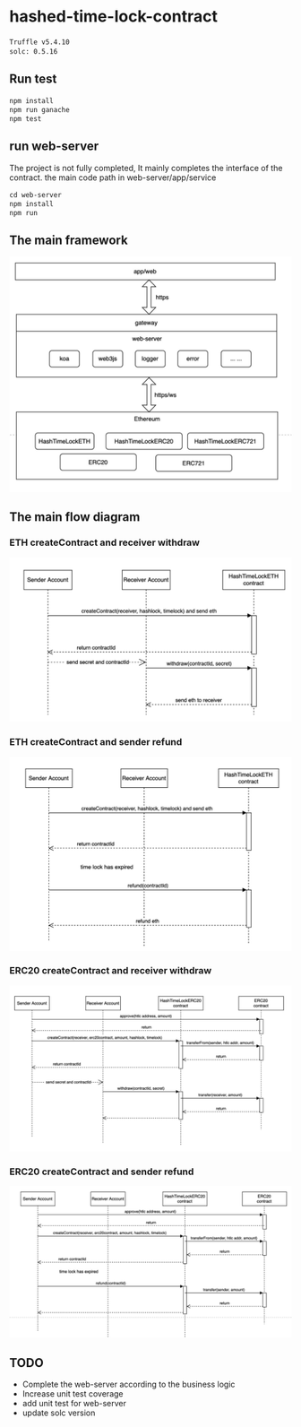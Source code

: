 # hashed-time-lock-contract

`Truffle v5.4.10`  
`solc: 0.5.16`

## Run test
```
npm install
npm run ganache
npm test
```
## run web-server 
The project is not fully completed, It mainly completes the interface of the contract. the main code path in web-server/app/service

```
cd web-server
npm install
npm run
```

## The main framework 
![](docs/web-server-contract.jpeg)

## The main flow diagram
### ETH createContract and receiver withdraw
![](docs/htlc-eth.jpeg)

### ETH createContract and sender refund
![](docs/htlc-eth-refund.jpeg)

### ERC20 createContract and receiver withdraw
![](docs/htlc-erc20.jpeg)

### ERC20 createContract and sender refund
![](docs/htlc-erc20-refund.jpeg)


## TODO
* Complete the web-server according to the business logic
* Increase unit test coverage
* add unit test for web-server
* update solc version
   